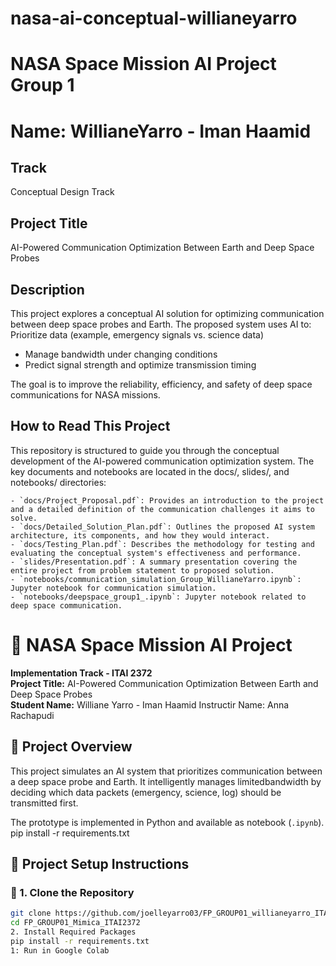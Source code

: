 # nasa-ai-conceptual-willianeyarro
# NASA Space Mission AI Project Group 1
# Name: WillianeYarro - Iman Haamid

## Track
Conceptual Design Track

## Project Title
AI-Powered Communication Optimization Between Earth and Deep Space Probes

## Description
This project explores a conceptual AI solution for optimizing communication between deep space probes and Earth. The proposed system uses AI to:
Prioritize data (example, emergency signals vs. science data)
- Manage bandwidth under changing conditions
- Predict signal strength and optimize transmission timing

The goal is to improve the reliability, efficiency, and safety of deep space communications for NASA missions.

 ## How to Read This Project
This repository is structured to guide you through the conceptual development of the AI-powered communication optimization system. The key documents and notebooks are located in the docs/, slides/, and notebooks/ directories:

    - `docs/Project_Proposal.pdf`: Provides an introduction to the project and a detailed definition of the communication challenges it aims to solve.
    - `docs/Detailed_Solution_Plan.pdf`: Outlines the proposed AI system architecture, its components, and how they would interact.
    - `docs/Testing_Plan.pdf`: Describes the methodology for testing and evaluating the conceptual system's effectiveness and performance.
    - `slides/Presentation.pdf`: A summary presentation covering the entire project from problem statement to proposed solution.
    - `notebooks/communication_simulation_Group_WillianeYarro.ipynb`: Jupyter notebook for communication simulation.
    - `notebooks/deepspace_group1_.ipynb`: Jupyter notebook related to deep space communication.

# 🚀 NASA Space Mission AI Project
**Implementation Track - ITAI 2372**  
**Project Title:** AI-Powered Communication Optimization Between Earth and Deep Space Probes  
**Student Name:** Williane Yarro - Iman Haamid
Instructir Name: Anna Rachapudi



## 📘 Project Overview

This project simulates an AI system that prioritizes communication between a deep space probe and Earth.
It intelligently manages limitedbandwidth by deciding which data packets (emergency, science, log) should be transmitted first.

The prototype is implemented in Python and available as notebook (`.ipynb`).
pip install -r requirements.txt


## 🔧 Project Setup Instructions

### 📁 1. Clone the Repository

```bash
git clone https://github.com/joelleyarro03/FP_GROUP01_willianeyarro_ITAI2372.git
cd FP_GROUP01_Mimica_ITAI2372
2. Install Required Packages
pip install -r requirements.txt
1: Run in Google Colab

